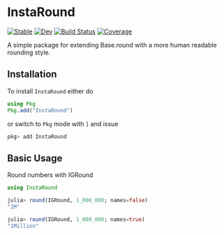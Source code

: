 # InstaRound

[![Stable](https://img.shields.io/badge/docs-stable-blue.svg)](https://PyDataBlog.github.io/InstaRound.jl/stable)
[![Dev](https://img.shields.io/badge/docs-dev-blue.svg)](https://PyDataBlog.github.io/InstaRound.jl/dev)
[![Build Status](https://github.com/PyDataBlog/InstaRound.jl/workflows/CI/badge.svg)](https://github.com/PyDataBlog/InstaRound.jl/actions)
[![Coverage](https://codecov.io/gh/PyDataBlog/InstaRound.jl/branch/master/graph/badge.svg)](https://codecov.io/gh/PyDataBlog/InstaRound.jl)

A simple package for extending Base.round with a more human readable rounding style.

## Installation

To install `InstaRound` either do

```julia
using Pkg
Pkg.add("InstaRound")
```

or switch to `Pkg` mode with `]` and issue

```julia
pkg> add InstaRound
```

## Basic Usage

Round numbers with IGRound

```julia
using InstaRound

julia> round(IGRound, 1_000_000; names=false)
"1M"

julia> round(IGRound, 1_000_000; names=true)
"1Million"
```
